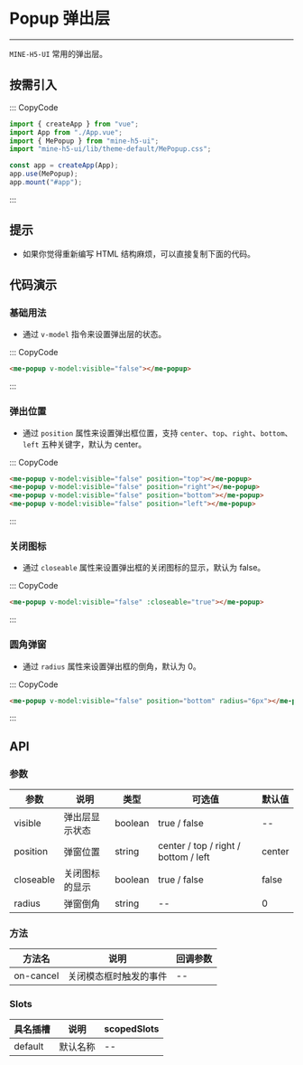 # Popup 弹出层

---

`MINE-H5-UI` 常用的弹出层。

## 按需引入

::: CopyCode

```JavaScript
import { createApp } from "vue";
import App from "./App.vue";
import { MePopup } from "mine-h5-ui";
import "mine-h5-ui/lib/theme-default/MePopup.css";

const app = createApp(App);
app.use(MePopup);
app.mount("#app");
```

:::

## 提示

- 如果你觉得重新编写 HTML 结构麻烦，可以直接复制下面的代码。

## 代码演示

### 基础用法

- 通过 `v-model` 指令来设置弹出层的状态。

::: CopyCode

```HTML
<me-popup v-model:visible="false"></me-popup>
```

:::

### 弹出位置

- 通过 `position` 属性来设置弹出框位置，支持 `center`、`top`、`right`、`bottom`、`left` 五种关键字，默认为 center。

::: CopyCode

```HTML
<me-popup v-model:visible="false" position="top"></me-popup>
<me-popup v-model:visible="false" position="right"></me-popup>
<me-popup v-model:visible="false" position="bottom"></me-popup>
<me-popup v-model:visible="false" position="left"></me-popup>
```

:::

### 关闭图标

- 通过 `closeable` 属性来设置弹出框的关闭图标的显示，默认为 false。

::: CopyCode

```HTML
<me-popup v-model:visible="false" :closeable="true"></me-popup>
```

:::

### 圆角弹窗

- 通过 `radius` 属性来设置弹出框的倒角，默认为 0。

::: CopyCode

```HTML
<me-popup v-model:visible="false" position="bottom" radius="6px"></me-popup>
```

:::

## API

### 参数

| 参数      | 说明           | 类型    | 可选值                               | 默认值 |
| --------- | -------------- | ------- | ------------------------------------ | ------ |
| visible   | 弹出层显示状态 | boolean | true / false                         | --     |
| position  | 弹窗位置       | string  | center / top / right / bottom / left | center |
| closeable | 关闭图标的显示 | boolean | true / false                         | false  |
| radius    | 弹窗倒角       | string  | --                                   | 0      |

### 方法

| 方法名    | 说明                   | 回调参数 |
| --------- | ---------------------- | -------- |
| on-cancel | 关闭模态框时触发的事件 | --       |

### Slots

| 具名插槽 | 说明     | scopedSlots |
| -------- | -------- | ----------- |
| default  | 默认名称 | --          |
